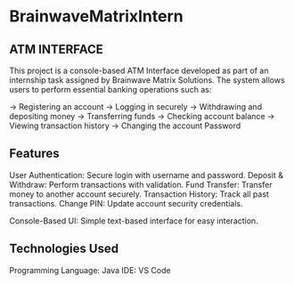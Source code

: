 # BrainwaveMatrixIntern

## ATM INTERFACE
This project is a console-based ATM Interface developed as part of an internship task assigned by Brainwave Matrix Solutions. The system allows users to perform essential banking operations such as:

-> Registering an account
-> Logging in securely
-> Withdrawing and depositing money
-> Transferring funds
-> Checking account balance
-> Viewing transaction history
-> Changing the account Password

## Features

User Authentication: Secure login with username and password.
Deposit & Withdraw: Perform transactions with validation.
Fund Transfer: Transfer money to another account securely.
Transaction History: Track all past transactions.
Change PIN: Update account security credentials.

Console-Based UI: Simple text-based interface for easy interaction.

## Technologies Used

Programming Language: Java
IDE: VS Code
